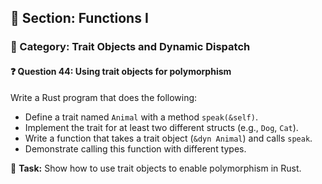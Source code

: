 ## 📘 Section: Functions I  
### 🔹 Category: Trait Objects and Dynamic Dispatch  
#### ❓ Question 44: Using trait objects for polymorphism

Write a Rust program that does the following:

- Define a trait named `Animal` with a method `speak(&self)`.
- Implement the trait for at least two different structs (e.g., `Dog`, `Cat`).
- Write a function that takes a trait object (`&dyn Animal`) and calls `speak`.
- Demonstrate calling this function with different types.

🔧 **Task:** Show how to use trait objects to enable polymorphism in Rust.

